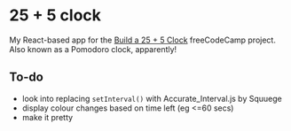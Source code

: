 # 25 + 5 clock

My React-based app for the [Build a 25 + 5 Clock](https://www.freecodecamp.org/learn/front-end-libraries/front-end-libraries-projects/build-a-25--5-clock) freeCodeCamp project. Also known as a Pomodoro clock, apparently!

## To-do

- look into replacing `setInterval()` with Accurate_Interval.js by Squuege
- display colour changes based on time left (eg <=60 secs)
- make it pretty
